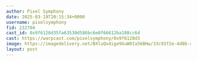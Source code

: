 ```yaml
---
author: Pixel Symphony
date: 2025-03-19T20:15:34+0000
username: pixelsymphony
fid: 232704
cast_id: 0x9f6128d35fa63530d586bc6e0f66612ba188cc6d
cast: https://warpcast.com/pixelsymphony/0x9f6128d3
image: https://imagedelivery.net/BXluQx4ige9GuW0Ia56BHw/33c93f2e-4d86-4b33-a23f-a0f0fdcb6f00/original
layout: post
---
```

  

<img src='https://imagedelivery.net/BXluQx4ige9GuW0Ia56BHw/33c93f2e-4d86-4b33-a23f-a0f0fdcb6f00/original' alt='' referrerpolicy='no-referrer'/>